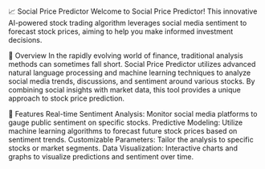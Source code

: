 📈 Social Price Predictor
Welcome to Social Price Predictor! This innovative AI-powered stock trading algorithm leverages social media sentiment to forecast stock prices, aiming to help you make informed investment decisions.

🚀 Overview
In the rapidly evolving world of finance, traditional analysis methods can sometimes fall short. Social Price Predictor utilizes advanced natural language processing and machine learning techniques to analyze social media trends, discussions, and sentiment around various stocks. By combining social insights with market data, this tool provides a unique approach to stock price prediction.

🔑 Features
Real-time Sentiment Analysis: Monitor social media platforms to gauge public sentiment on specific stocks.
Predictive Modeling: Utilize machine learning algorithms to forecast future stock prices based on sentiment trends.
Customizable Parameters: Tailor the analysis to specific stocks or market segments.
Data Visualization: Interactive charts and graphs to visualize predictions and sentiment over time.
